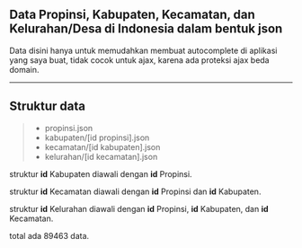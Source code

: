 Data Propinsi, Kabupaten, Kecamatan, dan Kelurahan/Desa di Indonesia dalam bentuk json
------------------------------------------------------------------------

Data disini hanya untuk memudahkan membuat autocomplete di aplikasi yang saya buat, tidak cocok untuk ajax, karena ada proteksi ajax beda domain.

----------


Struktur data
-------------
> - propinsi.json
> - kabupaten/[id propinsi].json
> - kecamatan/[id kabupaten].json
> - kelurahan/[id kecamatan].json


struktur **id** Kabupaten diawali dengan **id** Propinsi.

struktur **id** Kecamatan diawali dengan **id** Propinsi dan **id** Kabupaten.

struktur **id** Kelurahan diawali dengan **id** Propinsi, **id** Kabupaten, dan **id** Kecamatan.

total ada 89463 data.